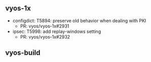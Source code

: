 ## vyos-1x
- configdict: T5894: preserve old behavior when dealing with PKI
   - PR: vyos/vyos-1x#2931
- ipsec: T5998: add replay-windows setting
   - PR: vyos/vyos-1x#2932


## vyos-build

